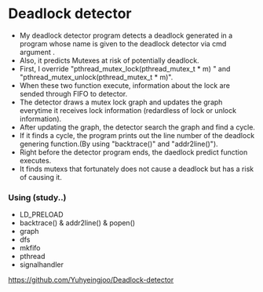 # Deadlock detector

- My deadlock detector program detects a deadlock generated in a program whose name is given to the deadlock detector via cmd argument .
- Also, it predicts Mutexes at risk of potentially deadlock.
- First, I override "pthread_mutex_lock(pthread_mutex_t * m) " and  "pthread_mutex_unlock(pthread_mutex_t * m)".
- When these two function execute, information about the lock are sended through FIFO to detector. 
- The detector draws a mutex lock graph and updates the graph everytime it receives lock information (redardless of lock or unlock information).
- After updating the graph, the detector search the graph and find a cycle.
- If it finds a cycle, the program prints out the line number of the deadlock genering function.(By using "backtrace()" and "addr2line()").
- Right before the detector program ends, the daedlock predict function executes.
- It finds mutexs that fortunately does not cause a deadlock but has a risk of causing it.

### Using (study..)
- LD_PRELOAD
- backtrace() & addr2line() & popen()
- graph
- dfs
- mkfifo
- pthread
- signalhandler

https://github.com/Yuhyeingjoo/Deadlock-detector



























